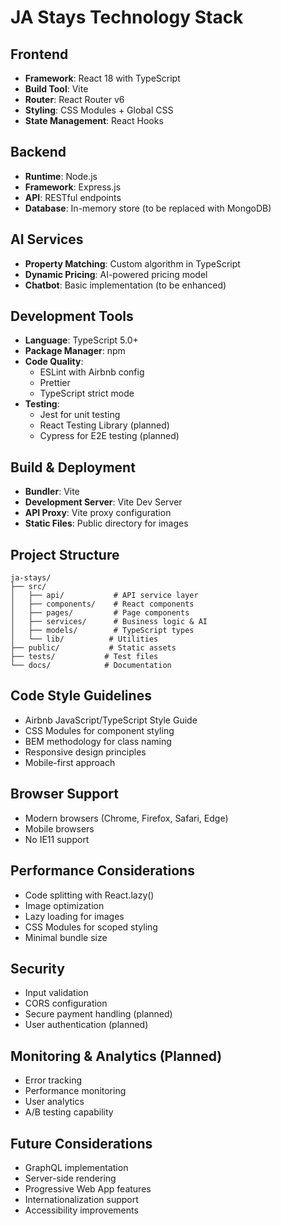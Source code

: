 # JA Stays Technology Stack

## Frontend

- **Framework**: React 18 with TypeScript
- **Build Tool**: Vite
- **Router**: React Router v6
- **Styling**: CSS Modules + Global CSS
- **State Management**: React Hooks

## Backend

- **Runtime**: Node.js
- **Framework**: Express.js
- **API**: RESTful endpoints
- **Database**: In-memory store (to be replaced with MongoDB)

## AI Services

- **Property Matching**: Custom algorithm in TypeScript
- **Dynamic Pricing**: AI-powered pricing model
- **Chatbot**: Basic implementation (to be enhanced)

## Development Tools

- **Language**: TypeScript 5.0+
- **Package Manager**: npm
- **Code Quality**:
  - ESLint with Airbnb config
  - Prettier
  - TypeScript strict mode
- **Testing**:
  - Jest for unit testing
  - React Testing Library (planned)
  - Cypress for E2E testing (planned)

## Build & Deployment

- **Bundler**: Vite
- **Development Server**: Vite Dev Server
- **API Proxy**: Vite proxy configuration
- **Static Files**: Public directory for images

## Project Structure

```text
ja-stays/
├── src/
│   ├── api/           # API service layer
│   ├── components/    # React components
│   ├── pages/         # Page components
│   ├── services/      # Business logic & AI
│   ├── models/        # TypeScript types
│   └── lib/          # Utilities
├── public/           # Static assets
├── tests/           # Test files
└── docs/            # Documentation
```

## Code Style Guidelines

- Airbnb JavaScript/TypeScript Style Guide
- CSS Modules for component styling
- BEM methodology for class naming
- Responsive design principles
- Mobile-first approach

## Browser Support

- Modern browsers (Chrome, Firefox, Safari, Edge)
- Mobile browsers
- No IE11 support

## Performance Considerations

- Code splitting with React.lazy()
- Image optimization
- Lazy loading for images
- CSS Modules for scoped styling
- Minimal bundle size

## Security

- Input validation
- CORS configuration
- Secure payment handling (planned)
- User authentication (planned)

## Monitoring & Analytics (Planned)

- Error tracking
- Performance monitoring
- User analytics
- A/B testing capability

## Future Considerations

- GraphQL implementation
- Server-side rendering
- Progressive Web App features
- Internationalization support
- Accessibility improvements
